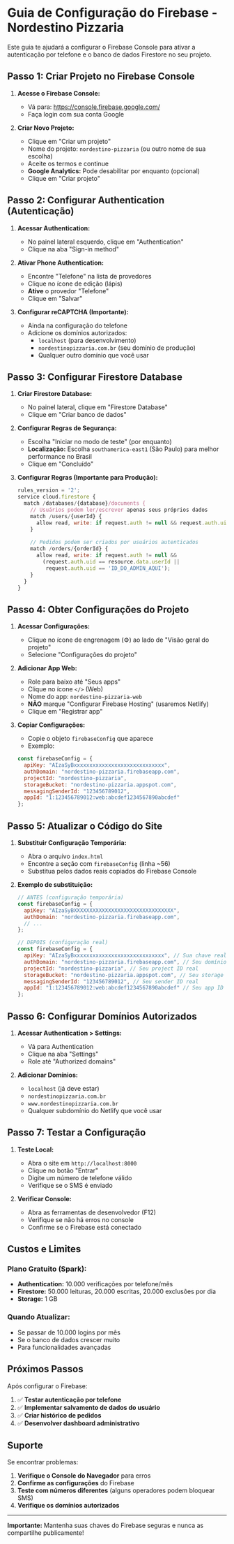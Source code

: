 # Guia de Configuração do Firebase - Nordestino Pizzaria

Este guia te ajudará a configurar o Firebase Console para ativar a autenticação por telefone e o banco de dados Firestore no seu projeto.

## Passo 1: Criar Projeto no Firebase Console

1. **Acesse o Firebase Console:**
   - Vá para: https://console.firebase.google.com/
   - Faça login com sua conta Google

2. **Criar Novo Projeto:**
   - Clique em "Criar um projeto"
   - Nome do projeto: `nordestino-pizzaria` (ou outro nome de sua escolha)
   - Aceite os termos e continue
   - **Google Analytics:** Pode desabilitar por enquanto (opcional)
   - Clique em "Criar projeto"

## Passo 2: Configurar Authentication (Autenticação)

1. **Acessar Authentication:**
   - No painel lateral esquerdo, clique em "Authentication"
   - Clique na aba "Sign-in method"

2. **Ativar Phone Authentication:**
   - Encontre "Telefone" na lista de provedores
   - Clique no ícone de edição (lápis)
   - **Ative** o provedor "Telefone"
   - Clique em "Salvar"

3. **Configurar reCAPTCHA (Importante):**
   - Ainda na configuração do telefone
   - Adicione os domínios autorizados:
     - `localhost` (para desenvolvimento)
     - `nordestinopizzaria.com.br` (seu domínio de produção)
     - Qualquer outro domínio que você usar

## Passo 3: Configurar Firestore Database

1. **Criar Firestore Database:**
   - No painel lateral, clique em "Firestore Database"
   - Clique em "Criar banco de dados"

2. **Configurar Regras de Segurança:**
   - Escolha "Iniciar no modo de teste" (por enquanto)
   - **Localização:** Escolha `southamerica-east1` (São Paulo) para melhor performance no Brasil
   - Clique em "Concluído"

3. **Configurar Regras (Importante para Produção):**
   ```javascript
   rules_version = '2';
   service cloud.firestore {
     match /databases/{database}/documents {
       // Usuários podem ler/escrever apenas seus próprios dados
       match /users/{userId} {
         allow read, write: if request.auth != null && request.auth.uid == userId;
       }
       
       // Pedidos podem ser criados por usuários autenticados
       match /orders/{orderId} {
         allow read, write: if request.auth != null && 
           (request.auth.uid == resource.data.userId || 
            request.auth.uid == 'ID_DO_ADMIN_AQUI');
       }
     }
   }
   ```

## Passo 4: Obter Configurações do Projeto

1. **Acessar Configurações:**
   - Clique no ícone de engrenagem (⚙️) ao lado de "Visão geral do projeto"
   - Selecione "Configurações do projeto"

2. **Adicionar App Web:**
   - Role para baixo até "Seus apps"
   - Clique no ícone `</>` (Web)
   - Nome do app: `nordestino-pizzaria-web`
   - **NÃO** marque "Configurar Firebase Hosting" (usaremos Netlify)
   - Clique em "Registrar app"

3. **Copiar Configurações:**
   - Copie o objeto `firebaseConfig` que aparece
   - Exemplo:
   ```javascript
   const firebaseConfig = {
     apiKey: "AIzaSyBxxxxxxxxxxxxxxxxxxxxxxxxxxxxx",
     authDomain: "nordestino-pizzaria.firebaseapp.com",
     projectId: "nordestino-pizzaria",
     storageBucket: "nordestino-pizzaria.appspot.com",
     messagingSenderId: "123456789012",
     appId: "1:123456789012:web:abcdef1234567890abcdef"
   };
   ```

## Passo 5: Atualizar o Código do Site

1. **Substituir Configuração Temporária:**
   - Abra o arquivo `index.html`
   - Encontre a seção com `firebaseConfig` (linha ~56)
   - Substitua pelos dados reais copiados do Firebase Console

2. **Exemplo de substituição:**
   ```javascript
   // ANTES (configuração temporária)
   const firebaseConfig = {
     apiKey: "AIzaSyBXXXXXXXXXXXXXXXXXXXXXXXXXXXXXXXX",
     authDomain: "nordestino-pizzaria.firebaseapp.com",
     // ...
   };

   // DEPOIS (configuração real)
   const firebaseConfig = {
     apiKey: "AIzaSyBxxxxxxxxxxxxxxxxxxxxxxxxxxxxx", // Sua chave real
     authDomain: "nordestino-pizzaria.firebaseapp.com", // Seu domínio real
     projectId: "nordestino-pizzaria", // Seu project ID real
     storageBucket: "nordestino-pizzaria.appspot.com", // Seu storage real
     messagingSenderId: "123456789012", // Seu sender ID real
     appId: "1:123456789012:web:abcdef1234567890abcdef" // Seu app ID real
   };
   ```

## Passo 6: Configurar Domínios Autorizados

1. **Acessar Authentication > Settings:**
   - Vá para Authentication
   - Clique na aba "Settings"
   - Role até "Authorized domains"

2. **Adicionar Domínios:**
   - `localhost` (já deve estar)
   - `nordestinopizzaria.com.br`
   - `www.nordestinopizzaria.com.br`
   - Qualquer subdomínio do Netlify que você usar

## Passo 7: Testar a Configuração

1. **Teste Local:**
   - Abra o site em `http://localhost:8000`
   - Clique no botão "Entrar"
   - Digite um número de telefone válido
   - Verifique se o SMS é enviado

2. **Verificar Console:**
   - Abra as ferramentas de desenvolvedor (F12)
   - Verifique se não há erros no console
   - Confirme se o Firebase está conectado

## Custos e Limites

### Plano Gratuito (Spark):
- **Authentication:** 10.000 verificações por telefone/mês
- **Firestore:** 50.000 leituras, 20.000 escritas, 20.000 exclusões por dia
- **Storage:** 1 GB

### Quando Atualizar:
- Se passar de 10.000 logins por mês
- Se o banco de dados crescer muito
- Para funcionalidades avançadas

## Próximos Passos

Após configurar o Firebase:

1. ✅ **Testar autenticação por telefone**
2. ✅ **Implementar salvamento de dados do usuário**
3. ✅ **Criar histórico de pedidos**
4. ✅ **Desenvolver dashboard administrativo**

## Suporte

Se encontrar problemas:

1. **Verifique o Console do Navegador** para erros
2. **Confirme as configurações** do Firebase
3. **Teste com números diferentes** (alguns operadores podem bloquear SMS)
4. **Verifique os domínios autorizados**

---

**Importante:** Mantenha suas chaves do Firebase seguras e nunca as compartilhe publicamente!

